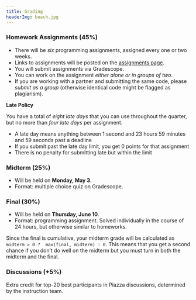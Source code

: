 ```yaml
---
title: Grading
headerImg: beach.jpg
---
```


### Homework Assignments (45%)

- There will be *six* programming assignments, assigned every one or two weeks.
- Links to assignments will be posted on the [assignments page](assignments.html).
- You will submit assignments via Gradescope.
- You can work on the assignment *either alone or in groups of two*.
- If you are working with a partner and submitting the same code, please *submit as a group* (otherwise identical code might be flagged as plagiarism).

<!--
- If you have a good reason to work with a specific student rather than a randomly assigned partner,
please fill in this [form](https://forms.gle/T4eGCSDDppN4KbmWA)
- Please fill in this [registration form](https://forms.gle/3vqWc8UT6rGQMCQT6)
to get assigned a partner and get homework credit 
-->


**Late Policy**

You have a total of *eight late days* that you can use throughout the quarter,
but no more than *four late days* per assignment.
    
- A late day means anything between 1 second and 23
  hours 59 minutes and 59 seconds past a deadline    
- If you submit past the late day limit, you get 0 points for that assignment
- There is no penalty for submitting late but within the limit
      
### Midterm (25%)

- Will be held on **Monday, May 3**.
- Format: multiple choice quiz on Gradescope.  

### Final (30%)
  
- Will be held on **Thursday, June 10**.
- Format: programming assignment. Solved individually in the course of 24 hours, but otherwise similar to homeworks.
  
Since the final is cumulative, your midterm grade will be calculated as 
`midterm > 0 ?  max(final, midterm) : 0`.
This means that you get a second chance if you don’t do well on the midterm but 
you must turn in both the midterm and the final.

### Discussions (+5%)

Extra credit for top-20 best participants in Piazza discussions,
determined by the instruction team.


